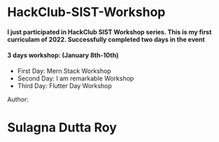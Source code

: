 # HackClub-SIST-Workshop

<h4>I just participated in HackClub SIST Workshop series. This is my first curriculam of 2022. Successfully completed two days in the event</h4>
<h4>3 days workshop: (January 8th-10th)</h4>
<ul>
  <li> First Day: Mern Stack Workshop</li>
  <li> Second Day: I am remarkable Workshop </li>
  <li> Third Day: Flutter Day Workshop</li>
</ul>

Author:
# Sulagna Dutta Roy
